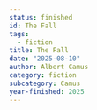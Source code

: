 ```yaml
---
status: finished
id: The Fall
tags:
  - fiction
title: The Fall
date: "2025-08-10"
author: Albert Camus
category: fiction
subcategory: Camus
year-finished: 2025
---
```

